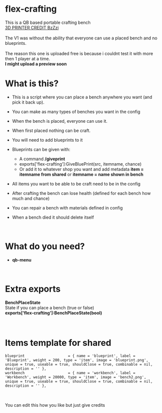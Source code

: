 # flex-crafting
This is a QB based portable crafting bench
<br>
[3D PRINTER CREDIT BzZzi](https://forum.cfx.re/t/addon-prop-3d-printer/4997762)
<br>
<br>
The V1 was without the ability that everyone can use a placed bench and no blueprints.
<br>
<br>
The reason this one is uploaded free is because i couldnt test it with more then 1 player at a time.
<br>
**I might upload a preview soon**
# What is this?
- This is a script where you can place a bench anywhere you want (and pick it back up).
- You can make as many types of benches you want in the config
- When the bench is placed, everyone can use it.
- When first placed nothing can be craft.
- You will need to add blueprints to it
- Blueprints can be given with:
  - A command **/giveprint <id> <item>**
  - exports['flex-crafting']:GiveBluePrint(src, itemname, chance)
  - Or add it to whatever shop you want and add metadata **item = itemname from shared** or **itemname = name shown in bench**
- All items you want to be able to be craft need to be in the config
- After crafting the bench can lose health (defined for each bench how much and chance)
- You can repair a bench with materials defined in config
- When a bench died it should delete itself

  </br>
# What do you need?
- **qb-menu**

</br>

# Extra exports

**BenchPlaceState**
<br>
State if you can place a bench (true or false)
<br>
 **exports['flex-crafting']:BenchPlaceState(bool)**
 <br>
 <br>
 <br>
 # Items template for shared
 ```
blueprint                    = { name = 'blueprint', label = 'Blueprint', weight = 200, type = 'item', image = 'blueprint.png', unique = true, useable = true, shouldClose = true, combinable = nil, description = '' },
workbench                    = { name = 'workbench', label = 'Workbench', weight = 20000, type = 'item', image = 'bench2.png', unique = true, useable = true, shouldClose = true, combinable = nil, description = '' },
```
<br>
<br>
You can edit this how you like but just give credits
